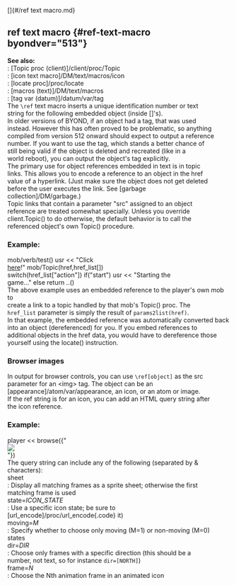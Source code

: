 []{#/ref text macro.md}    
## ref text macro {#ref-text-macro byondver="513"}    
**See also:**    
:   [Topic proc (client)]/client/proc/Topic    
:   [icon text macro]/DM/text/macros/icon    
:   [locate proc]/proc/locate    
:   [macros (text)]/DM/text/macros    
:   [tag var (datum)]/datum/var/tag    
The `\ref` text macro inserts a unique identification number or text    
string for the following embedded object (inside \[\]\'s).    
In older versions of BYOND, if an object had a tag, that was used    
instead. However this has often proved to be problematic, so anything    
compiled from version 512 onward should expect to output a reference    
number. If you want to use the tag, which stands a better chance of    
still being valid if the object is deleted and recreated (like in a    
world reboot), you can output the object\'s tag explicitly.    
The primary use for object references embedded in text is in topic    
links. This allows you to encode a reference to an object in the href    
value of a hyperlink. (Just make sure the object does not get deleted    
before the user executes the link. See [garbage    
collection]/DM/garbage.)    
Topic links that contain a parameter \"src\" assigned to an object    
reference are treated somewhat specially. Unless you override    
client.Topic() to do otherwise, the default behavior is to call the    
referenced object\'s own Topic() procedure.    
### Example:    
mob/verb/test() usr \<\< \"Click    
[here](?src=\ref%5Bsrc%5D;action=start)!\" mob/Topic(href,href_list\[\])    
switch(href_list\[\"action\"\]) if(\"start\") usr \<\< \"Starting the    
game\...\" else return ..()    
The above example uses an embedded reference to the player\'s own mob to    
create a link to a topic handled by that mob\'s Topic() proc. The    
`href_list` parameter is simply the result of `params2list(href)`.    
In that example, the embedded reference was automatically converted back    
into an object (dereferenced) for you. If you embed references to    
additional objects in the href data, you would have to dereference those    
yourself using the locate() instruction.    
### Browser images    
In output for browser controls, you can use `\ref[object]` as the src    
parameter for an \<img\> tag. The object can be an    
[appearance]/atom/var/appearance, an icon, or an atom or image.    
If the ref string is for an icon, you can add an HTML query string after    
the icon reference.    
### Example:    
player \<\< browse({\"    
![](\ref%5Bicon%5D?state=hungry&dir=%5BEAST%5D)    
\"})    
The query string can include any of the following (separated by &    
characters):    
sheet    
:   Display all matching frames as a sprite sheet; otherwise the first    
    matching frame is used    
state=*ICON_STATE*    
:   Use a specific icon state; be sure to    
    [url_encode]/proc/url_encode{.code} it)    
moving=*M*    
:   Specify whether to choose only moving (M=1) or non-moving (M=0)    
    states    
dir=*DIR*    
:   Choose only frames with a specific direction (this should be a    
    number, not text, so for instance `dir=[NORTH]`)    
frame=*N*    
:   Choose the Nth animation frame in an animated icon  